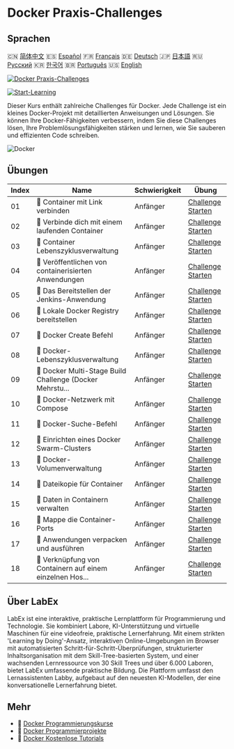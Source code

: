 # Docker Praxis-Challenges

## Sprachen

🇨🇳 [简体中文](README_zh.md) 🇪🇸 [Español](README_es.md) 🇫🇷 [Français](README_fr.md) 🇩🇪 [Deutsch](README_de.md) 🇯🇵 [日本語](README_ja.md) 🇷🇺 [Русский](README_ru.md) 🇰🇷 [한국어](README_ko.md) 🇧🇷 [Português](README_pt.md) 🇺🇸 [English](README.md) 

[![Docker Praxis-Challenges](https://cover-creator.labex.io/docker-practice-challenges.png?lang=de)](https://labex.io/de/courses/docker-practice-challenges)

[![Start-Learning](https://img.shields.io/badge/Start-Learning-whitesmoke?style=for-the-badge)](https://labex.io/de/courses/docker-practice-challenges)

Dieser Kurs enthält zahlreiche Challenges für Docker. Jede Challenge ist ein kleines Docker-Projekt mit detaillierten Anweisungen und Lösungen. Sie können Ihre Docker-Fähigkeiten verbessern, indem Sie diese Challenges lösen, Ihre Problemlösungsfähigkeiten stärken und lernen, wie Sie sauberen und effizienten Code schreiben.

![Docker](https://img.shields.io/badge/Docker-whitesmoke?style=for-the-badge&logo=docker)


## Übungen

|   Index | Name                                                      | Schwierigkeit   | Übung                                                                                                                         |
|---------|-----------------------------------------------------------|-----------------|-------------------------------------------------------------------------------------------------------------------------------|
|      01 | 🎯  Container mit Link verbinden                          | Anfänger        | <a target='_blank' href='https://labex.io/de/tutorials/docker-connect-containers-with-link-49351'>Challenge Starten</a>       |
|      02 | 🎯  Verbinde dich mit einem laufenden Container           | Anfänger        | <a target='_blank' href='https://labex.io/de/labs/docker-connect-to-running-container-15812'>Challenge Starten</a>            |
|      03 | 🎯  Container Lebenszyklusverwaltung                      | Anfänger        | <a target='_blank' href='https://labex.io/de/labs/docker-container-lifecycle-management-7767'>Challenge Starten</a>           |
|      04 | 🎯  Veröffentlichen von containerisierten Anwendungen     | Anfänger        | <a target='_blank' href='https://labex.io/de/labs/docker-deploy-containerized-applications-16240'>Challenge Starten</a>       |
|      05 | 🎯  Das Bereitstellen der Jenkins-Anwendung               | Anfänger        | <a target='_blank' href='https://labex.io/de/labs/docker-deploying-jenkins-application-18264'>Challenge Starten</a>           |
|      06 | 🎯  Lokale Docker Registry bereitstellen                  | Anfänger        | <a target='_blank' href='https://labex.io/de/tutorials/docker-deploying-local-docker-registry-17804'>Challenge Starten</a>    |
|      07 | 🎯  Docker Create Befehl                                  | Anfänger        | <a target='_blank' href='https://labex.io/de/tutorials/docker-docker-create-command-15817'>Challenge Starten</a>              |
|      08 | 🎯  Docker-Lebenszyklusverwaltung                         | Anfänger        | <a target='_blank' href='https://labex.io/de/labs/docker-docker-lifecycle-management-16232'>Challenge Starten</a>             |
|      09 | 🎯  Docker Multi-Stage Build Challenge (Docker Mehrstu... | Anfänger        | <a target='_blank' href='https://labex.io/de/tutorials/docker-docker-multi-stage-build-challenge-15810'>Challenge Starten</a> |
|      10 | 🎯  Docker-Netzwerk mit Compose                           | Anfänger        | <a target='_blank' href='https://labex.io/de/labs/docker-docker-network-with-compose-15003'>Challenge Starten</a>             |
|      11 | 🎯  Docker-Suche-Befehl                                   | Anfänger        | <a target='_blank' href='https://labex.io/de/labs/docker-docker-search-command-16016'>Challenge Starten</a>                   |
|      12 | 🎯  Einrichten eines Docker Swarm-Clusters                | Anfänger        | <a target='_blank' href='https://labex.io/de/labs/docker-setting-up-docker-swarm-cluster-22289'>Challenge Starten</a>         |
|      13 | 🎯  Docker-Volumenverwaltung                              | Anfänger        | <a target='_blank' href='https://labex.io/de/tutorials/docker-docker-volume-management-7769'>Challenge Starten</a>            |
|      14 | 🎯  Dateikopie für Container                              | Anfänger        | <a target='_blank' href='https://labex.io/de/labs/docker-file-copy-for-containers-15813'>Challenge Starten</a>                |
|      15 | 🎯  Daten in Containern verwalten                         | Anfänger        | <a target='_blank' href='https://labex.io/de/tutorials/docker-manage-data-in-containers-15896'>Challenge Starten</a>          |
|      16 | 🎯  Mappe die Container-Ports                             | Anfänger        | <a target='_blank' href='https://labex.io/de/labs/docker-map-the-container-ports-16309'>Challenge Starten</a>                 |
|      17 | 🎯  Anwendungen verpacken und ausführen                   | Anfänger        | <a target='_blank' href='https://labex.io/de/labs/docker-package-and-run-applications-16242'>Challenge Starten</a>            |
|      18 | 🎯  Verknüpfung von Containern auf einem einzelnen Hos... | Anfänger        | <a target='_blank' href='https://labex.io/de/labs/docker-single-host-container-interconnection-18452'>Challenge Starten</a>   |

## Über LabEx

LabEx ist eine interaktive, praktische Lernplattform für Programmierung und Technologie. Sie kombiniert Labore, KI-Unterstützung und virtuelle Maschinen für eine videofreie, praktische Lernerfahrung. Mit einem strikten 'Learning by Doing'-Ansatz, interaktiven Online-Umgebungen im Browser mit automatisierten Schritt-für-Schritt-Überprüfungen, strukturierter Inhaltsorganisation mit dem Skill-Tree-basierten System, und einer wachsenden Lernressource von 30 Skill Trees und über 6.000 Laboren, bietet LabEx umfassende praktische Bildung. Die Plattform umfasst den Lernassistenten Labby, aufgebaut auf den neuesten KI-Modellen, der eine konversationelle Lernerfahrung bietet.

## Mehr

- 🔗 [Docker Programmierungskurse](https://github.com/labex-labs/awesome-programming-courses)
- 🔗 [Docker Programmierprojekte](https://github.com/labex-labs/awesome-programming-projects)
- 🔗 [Docker Kostenlose Tutorials](https://github.com/labex-labs/docker-free-tutorials)

